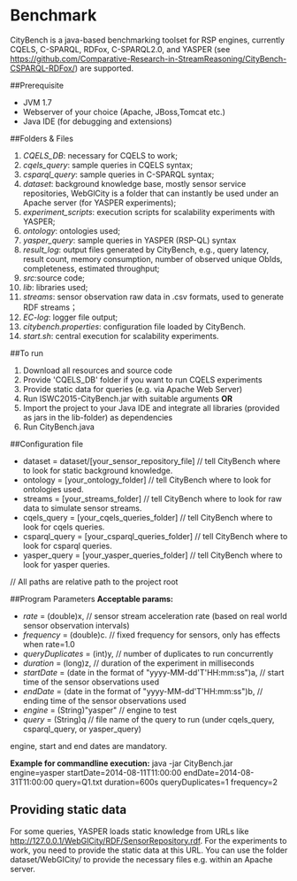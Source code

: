 # Benchmark
CityBench is a java-based benchmarking toolset for RSP engines, currently CQELS, C-SPARQL, RDFox, C-SPARQL2.0, and YASPER (see https://github.com/Comparative-Research-in-StreamReasoning/CityBench-CSPARQL-RDFox/) are supported.

##Prerequisite
* JVM 1.7
* Webserver of your choice (Apache, JBoss,Tomcat etc.)
* Java IDE (for debugging and extensions)

##Folders & Files
1. *CQELS_DB*: necessary for CQELS to work;
2. *cqels_query*: sample queries in CQELS syntax;
3. *csparql_query*: sample queries in C-SPARQL syntax;
5. *dataset*: background knowledge base, mostly sensor service repositories, WebGlCity is a folder that can instantly be used under an Apache server (for YASPER experiments);
5. *experiment_scripts*: execution scripts for scalability experiments with YASPER;
6. *ontology*: ontologies used;
7. *yasper_query*: sample queries in YASPER (RSP-QL) syntax 
8. *result_log*: output files generated by CityBench, e.g., query latency, result count, memory consumption, number of observed unique ObIds, completeness, estimated throughput;
9. *src*:source code;
10. *lib*: libraries used;
11. *streams*: sensor observation raw data in .csv formats, used to generate RDF streams；
12. *EC-log*: logger file output;
13. *citybench.properties*: configuration file loaded by CityBench.
14. *start.sh*: central execution for scalability experiments.


##To run
1. Download all resources and source code
2. Provide 'CQELS_DB' folder if you want to run CQELS experiments
3. Provide static data for queries (e.g. via Apache Web Server)
4. Run ISWC2015-CityBench.jar with suitable arguments **OR**
5. Import the project to your Java IDE and integrate all libraries (provided as jars in the lib-folder) as dependencies
6. Run CityBench.java

##Configuration file
* dataset = dataset/[your_sensor_repository_file]  // tell CityBench where to look for static background knowledge.
* ontology = [your_ontology_folder] // tell CityBench where to look for ontologies used.
* streams = [your_streams_folder] // tell CityBench where to look for raw data to simulate sensor streams.
* cqels_query = [your_cqels_queries_folder] // tell CityBench where to look for cqels queries.
* csparql_query = [your_csparql_queries_folder] // tell CityBench where to look for csparql queries.
* yasper_query = [your_yasper_queries_folder] // tell CityBench where to look for yasper queries.

// All paths are relative path to the project root

##Program Parameters
**Acceptable params:**      
* _rate_ = (double)x, // sensor stream acceleration rate (based on real world sensor observation intervals)
* _frequency_ = (double)c.  // fixed frequency for sensors, only has effects when rate=1.0
* _queryDuplicates_ = (int)y, // number of duplicates to run concurrently
* _duration_ = (long)z,  // duration of the experiment in milliseconds
* _startDate_ = (date in the format of "yyyy-MM-dd'T'HH:mm:ss")a, // start time of the sensor observations used
* _endDate_ = (date in the format of "yyyy-MM-dd'T'HH:mm:ss")b,  // ending time of the sensor observations used
* _engine_ = (String)"yasper" // engine to test
* _query_ = (String)q // file name of the query to run (under cqels_query, csparql_query, or yasper_query)

engine, start and end dates are mandatory.

**Example for commandline execution:** java -jar CityBench.jar engine=yasper startDate=2014-08-11T11:00:00 endDate=2014-08-31T11:00:00 query=Q1.txt duration=600s queryDuplicates=1 frequency=2

## Providing static data
For some queries, YASPER loads static knowledge from URLs like <http://127.0.0.1/WebGlCity/RDF/SensorRepository.rdf>.
For the experiments to work, you need to provide the static data at this URL. You can use the folder dataset/WebGICity/ to provide the necessary files e.g. within an Apache server.
